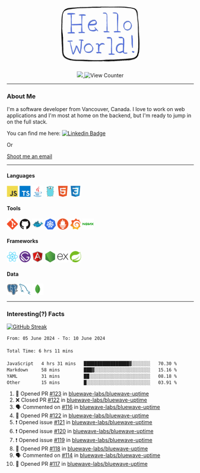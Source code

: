 <div align="center">
    <img src="./img/hello_world.webp" height="200px" width="">
    <div>
        <a href="https://www.linkedin.com/in/ajhollid">
            <img src="https://img.shields.io/badge/LinkedIn-blue"/>
        </a>
        <img src="https://komarev.com/ghpvc/?username=ajhollid&color=yellow" alt="View Counter">
    </div>
</div>

---

### About Me

I'm a software developer from Vancouver, Canada. I love to work on web applications and I'm most at home on the backend, but I'm ready to jump in on the full stack.

You can find me here: [![Linkedin Badge](https://img.shields.io/badge/-ajhollid-blue?style=flat&logo=Linkedin&logoColor=white)](https://www.linkedin.com/in/ajhollid)

Or

[Shoot me an email](mailto:ajhollid@gmail.com)

---

#### Languages

<div>
    <img src="./img/devicons/javascript-original.svg" width=30 height=30 alt="JavaScript">
    <img src="/img/devicons/typescript-original.svg" width=30 height=30 alt="TypeScript">
    <img src="./img/devicons/java-original.svg" width=30 height=30 alt="Java">
    <img src="./img/devicons/go-original.svg" width=30 height=30 alt="Golang">
    <img src="./img/devicons/html5-original.svg" width=30 height=30 alt="HTML 5">
    <img src="./img/devicons/css3-original.svg" width=30 height=30 alt="CSS 3">
</div>

#### Tools

<div>
    <img src="./img/devicons/git-original.svg" width=30 height=30 alt="Git">
    <img src="./img/devicons/github-original.svg" width=30 height=30 alt="Github">
    <img src="./img/devicons/docker-original.svg" width=30 
    height=30 alt="Docker">
    <img src="./img/devicons/kubernetes-original.svg" width=30 height=30 alt="K8">
    <img src="./img/devicons/prometheus-original.svg" width=30 height=30 alt="Prometheus">
    <img src="./img/devicons/grafana-original.svg" width=30 height=30 alt="Grafana">
    <img src="./img/devicons/nginx-original.svg" width=30 height=30 alt="Nginx">
</div>

#### Frameworks

<div>
    <img src="./img/devicons/react-original.svg" width=30 height=30 alt="React">
    <img src="./img/devicons/gatsby-original.svg" width=30 height=30 alt="Gatsby">
    <img src="./img/devicons/angularjs-original.svg" width=30 height=30 alt="AngularJS">
    <img src="./img/devicons/nodejs-original.svg" width=30 height=30 alt="NodeJS">
    <img src="./img/devicons/express-original.svg" width=30 height=30 alt="Express">
    <img src="./img/devicons/spring-original.svg" width=30 height=30 alt="Spring">
</div>

#### Data

<div>
    <img src="./img/devicons/postgresql-original.svg" width=30 height=30 alt="Postgresql">
    <img src="./img/devicons/mysql-original.svg" width=30 height=30 alt="Mysql">
    <img src="./img/devicons/mongodb-original.svg" width=30 height=30 alt="MongoDB">
</div>

---

### Interesting(?) Facts

[![GitHub Streak](http://github-readme-streak-stats.herokuapp.com?user=ajhollid)](https://git.io/streak-stats)

 <!--START_SECTION:waka-->

```txt
From: 05 June 2024 - To: 10 June 2024

Total Time: 6 hrs 11 mins

JavaScript   4 hrs 31 mins   █████████████████▓░░░░░░░   70.30 %
Markdown     58 mins         ███▓░░░░░░░░░░░░░░░░░░░░░   15.16 %
YAML         31 mins         ██░░░░░░░░░░░░░░░░░░░░░░░   08.18 %
Other        15 mins         █░░░░░░░░░░░░░░░░░░░░░░░░   03.91 %
```

<!--END_SECTION:waka-->


<!--START_SECTION:activity-->
1. 💪 Opened PR [#123](https://github.com/bluewave-labs/bluewave-uptime/pull/123) in [bluewave-labs/bluewave-uptime](https://github.com/bluewave-labs/bluewave-uptime)
2. ❌ Closed PR [#122](https://github.com/bluewave-labs/bluewave-uptime/pull/122) in [bluewave-labs/bluewave-uptime](https://github.com/bluewave-labs/bluewave-uptime)
3. 🗣 Commented on [#116](https://github.com/bluewave-labs/bluewave-uptime/issues/116#issuecomment-2159188377) in [bluewave-labs/bluewave-uptime](https://github.com/bluewave-labs/bluewave-uptime)
4. 💪 Opened PR [#122](https://github.com/bluewave-labs/bluewave-uptime/pull/122) in [bluewave-labs/bluewave-uptime](https://github.com/bluewave-labs/bluewave-uptime)
5. ❗ Opened issue [#121](https://github.com/bluewave-labs/bluewave-uptime/issues/121) in [bluewave-labs/bluewave-uptime](https://github.com/bluewave-labs/bluewave-uptime)
6. ❗ Opened issue [#120](https://github.com/bluewave-labs/bluewave-uptime/issues/120) in [bluewave-labs/bluewave-uptime](https://github.com/bluewave-labs/bluewave-uptime)
7. ❗ Opened issue [#119](https://github.com/bluewave-labs/bluewave-uptime/issues/119) in [bluewave-labs/bluewave-uptime](https://github.com/bluewave-labs/bluewave-uptime)
8. 💪 Opened PR [#118](https://github.com/bluewave-labs/bluewave-uptime/pull/118) in [bluewave-labs/bluewave-uptime](https://github.com/bluewave-labs/bluewave-uptime)
9. 🗣 Commented on [#114](https://github.com/bluewave-labs/bluewave-uptime/pull/114#issuecomment-2159006922) in [bluewave-labs/bluewave-uptime](https://github.com/bluewave-labs/bluewave-uptime)
10. 💪 Opened PR [#117](https://github.com/bluewave-labs/bluewave-uptime/pull/117) in [bluewave-labs/bluewave-uptime](https://github.com/bluewave-labs/bluewave-uptime)
<!--END_SECTION:activity-->
